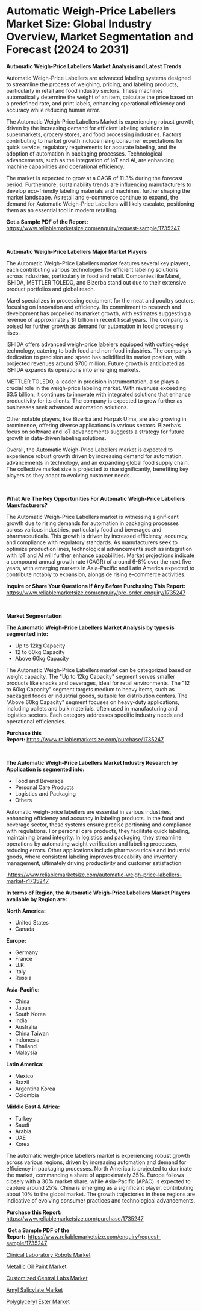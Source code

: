 <p><h1>Automatic Weigh-Price Labellers Market Size: Global Industry Overview, Market Segmentation and Forecast (2024 to 2031)</h1></p><p><strong>Automatic Weigh-Price Labellers Market Analysis and Latest Trends</strong></p>
<p><p>Automatic Weigh-Price Labellers are advanced labeling systems designed to streamline the process of weighing, pricing, and labeling products, particularly in retail and food industry sectors. These machines automatically determine the weight of an item, calculate the price based on a predefined rate, and print labels, enhancing operational efficiency and accuracy while reducing human error.</p><p>The Automatic Weigh-Price Labellers Market is experiencing robust growth, driven by the increasing demand for efficient labeling solutions in supermarkets, grocery stores, and food processing industries. Factors contributing to market growth include rising consumer expectations for quick service, regulatory requirements for accurate labeling, and the adoption of automation in packaging processes. Technological advancements, such as the integration of IoT and AI, are enhancing machine capabilities and operational efficiency.</p><p>The market is expected to grow at a CAGR of 11.3% during the forecast period. Furthermore, sustainability trends are influencing manufacturers to develop eco-friendly labeling materials and machines, further shaping the market landscape. As retail and e-commerce continue to expand, the demand for Automatic Weigh-Price Labellers will likely escalate, positioning them as an essential tool in modern retailing.</p></p>
<p><strong>Get a Sample PDF of the Report:&nbsp;</strong> <a href="https://www.reliablemarketsize.com/enquiry/request-sample/1735247?utm_campaign=1186&utm_medium=2&utm_source=Github&utm_content=ia&utm_term=08102024&utm_id=automatic-weigh-price-labellers">https://www.reliablemarketsize.com/enquiry/request-sample/1735247</a></p>
<p>&nbsp;</p>
<p><strong>Automatic Weigh-Price Labellers Major Market Players</strong></p>
<p><p>The Automatic Weigh-Price Labellers market features several key players, each contributing various technologies for efficient labeling solutions across industries, particularly in food and retail. Companies like Marel, ISHIDA, METTLER TOLEDO, and Bizerba stand out due to their extensive product portfolios and global reach.</p><p>Marel specializes in processing equipment for the meat and poultry sectors, focusing on innovation and efficiency. Its commitment to research and development has propelled its market growth, with estimates suggesting a revenue of approximately $1 billion in recent fiscal years. The company is poised for further growth as demand for automation in food processing rises.</p><p>ISHIDA offers advanced weigh-price labelers equipped with cutting-edge technology, catering to both food and non-food industries. The company’s dedication to precision and speed has solidified its market position, with projected revenues around $700 million. Future growth is anticipated as ISHIDA expands its operations into emerging markets.</p><p>METTLER TOLEDO, a leader in precision instrumentation, also plays a crucial role in the weigh-price labeling market. With revenues exceeding $3.5 billion, it continues to innovate with integrated solutions that enhance productivity for its clients. The company is expected to grow further as businesses seek advanced automation solutions.</p><p>Other notable players, like Bizerba and Harpak Ulma, are also growing in prominence, offering diverse applications in various sectors. Bizerba’s focus on software and IoT advancements suggests a strategy for future growth in data-driven labeling solutions.</p><p>Overall, the Automatic Weigh-Price Labellers market is expected to experience robust growth driven by increasing demand for automation, advancements in technology, and an expanding global food supply chain. The collective market size is projected to rise significantly, benefiting key players as they adapt to evolving customer needs.</p></p>
<p>&nbsp;</p>
<p><strong>What Are The Key Opportunities For Automatic Weigh-Price Labellers Manufacturers?</strong></p>
<p><p>The Automatic Weigh-Price Labellers market is witnessing significant growth due to rising demands for automation in packaging processes across various industries, particularly food and beverages and pharmaceuticals. This growth is driven by increased efficiency, accuracy, and compliance with regulatory standards. As manufacturers seek to optimize production lines, technological advancements such as integration with IoT and AI will further enhance capabilities. Market projections indicate a compound annual growth rate (CAGR) of around 6-8% over the next five years, with emerging markets in Asia-Pacific and Latin America expected to contribute notably to expansion, alongside rising e-commerce activities.</p></p>
<p><strong>Inquire or Share Your Questions If Any Before Purchasing This Report:</strong> <a href="https://www.reliablemarketsize.com/enquiry/pre-order-enquiry/1735247?utm_campaign=1186&utm_medium=2&utm_source=Github&utm_content=ia&utm_term=08102024&utm_id=automatic-weigh-price-labellers">https://www.reliablemarketsize.com/enquiry/pre-order-enquiry/1735247</a></p>
<p>&nbsp;</p>
<p><strong>Market Segmentation</strong></p>
<p><strong>The Automatic Weigh-Price Labellers Market Analysis by types is segmented into:</strong></p>
<p><ul><li>Up to 12kg Capacity</li><li>12 to 60kg Capacity</li><li>Above 60kg Capacity</li></ul></p>
<p><p>The Automatic Weigh-Price Labellers market can be categorized based on weight capacity. The "Up to 12kg Capacity" segment serves smaller products like snacks and beverages, ideal for retail environments. The "12 to 60kg Capacity" segment targets medium to heavy items, such as packaged foods or industrial goods, suitable for distribution centers. The "Above 60kg Capacity" segment focuses on heavy-duty applications, including pallets and bulk materials, often used in manufacturing and logistics sectors. Each category addresses specific industry needs and operational efficiencies.</p></p>
<p><strong>Purchase this Report:&nbsp;</strong><a href="https://www.reliablemarketsize.com/purchase/1735247?utm_campaign=1186&utm_medium=2&utm_source=Github&utm_content=ia&utm_term=08102024&utm_id=automatic-weigh-price-labellers">https://www.reliablemarketsize.com/purchase/1735247</a></p>
<p>&nbsp;</p>
<p><strong>The Automatic Weigh-Price Labellers Market Industry Research by Application is segmented into:</strong></p>
<p><ul><li>Food and Beverage</li><li>Personal Care Products</li><li>Logistics and Packaging</li><li>Others</li></ul></p>
<p><p>Automatic weigh-price labellers are essential in various industries, enhancing efficiency and accuracy in labeling products. In the food and beverage sector, these systems ensure precise portioning and compliance with regulations. For personal care products, they facilitate quick labeling, maintaining brand integrity. In logistics and packaging, they streamline operations by automating weight verification and labeling processes, reducing errors. Other applications include pharmaceuticals and industrial goods, where consistent labeling improves traceability and inventory management, ultimately driving productivity and customer satisfaction.</p></p>
<p><a href="https://www.reliablemarketsize.com/automatic-weigh-price-labellers-market-r1735247?utm_campaign=1186&utm_medium=2&utm_source=Github&utm_content=ia&utm_term=08102024&utm_id=automatic-weigh-price-labellers">&nbsp;https://www.reliablemarketsize.com/automatic-weigh-price-labellers-market-r1735247</a></p>
<p><strong>In terms of Region, the Automatic Weigh-Price Labellers Market Players available by Region are:</strong></p>
<p>
    <p> <strong> North America: </strong>
        <ul>
            <li>United States</li>
            <li>Canada</li>
        </ul>
        </p> 
    <p> <strong> Europe: </strong>
        <ul>
            <li>Germany</li>
            <li>France</li>
            <li>U.K.</li>
            <li>Italy</li>
            <li>Russia</li>
        </ul>
        </p> 
    <p> <strong> Asia-Pacific: </strong>
        <ul>
            <li>China</li>
            <li>Japan</li>
            <li>South Korea</li>
            <li>India</li>
            <li>Australia</li>
            <li>China Taiwan</li>
            <li>Indonesia</li>
            <li>Thailand</li>
            <li>Malaysia</li>
        </ul>
        </p> 
    <p> <strong> Latin America: </strong>
        <ul>
            <li>Mexico</li>
            <li>Brazil</li>
            <li>Argentina Korea</li>
            <li>Colombia</li>
        </ul>
        </p> 
    <p> <strong> Middle East & Africa: </strong>
        <ul>
            <li>Turkey</li>
            <li>Saudi</li>
            <li>Arabia</li>
            <li>UAE</li>
            <li>Korea</li>
        </ul>
    </p>
    </p>
<p><p>The automatic weigh-price labellers market is experiencing robust growth across various regions, driven by increasing automation and demand for efficiency in packaging processes. North America is projected to dominate the market, commanding a share of approximately 35%. Europe follows closely with a 30% market share, while Asia-Pacific (APAC) is expected to capture around 25%. China is emerging as a significant player, contributing about 10% to the global market. The growth trajectories in these regions are indicative of evolving consumer practices and technological advancements.</p></p>
<p><strong>Purchase this Report: </strong><a href="https://www.reliablemarketsize.com/purchase/1735247?utm_campaign=1186&utm_medium=2&utm_source=Github&utm_content=ia&utm_term=08102024&utm_id=automatic-weigh-price-labellers">https://www.reliablemarketsize.com/purchase/1735247</a></p>
<p>&nbsp;<strong>Get a Sample PDF of the Report:&nbsp;&nbsp;</strong><a href="https://www.reliablemarketsize.com/enquiry/request-sample/1735247?utm_campaign=1186&utm_medium=2&utm_source=Github&utm_content=ia&utm_term=08102024&utm_id=automatic-weigh-price-labellers">https://www.reliablemarketsize.com/enquiry/request-sample/1735247</a></p>
<p><strong></strong></p>
<p><p><a href="https://github.com/kiara3n0pau/Market-Research-Report-List-1/blob/main/clinical-laboratory-robots-market.md?utm_campaign=1186&utm_medium=2&utm_source=Github&utm_content=ia&utm_term=08102024&utm_id=automatic-weigh-price-labellers">Clinical Laboratory Robots Market</a></p><p><a href="https://www.linkedin.com/pulse/metallic-oil-paint-industry-forecast-market-shifts-strategic-d8pqe?utm_campaign=1186&utm_medium=2&utm_source=Github&utm_content=ia&utm_term=08102024&utm_id=automatic-weigh-price-labellers">Metallic Oil Paint Market</a></p><p><a href="https://github.com/florjvdva/Market-Research-Report-List-1/blob/main/customized-central-labs-market.md?utm_campaign=1186&utm_medium=2&utm_source=Github&utm_content=ia&utm_term=08102024&utm_id=automatic-weigh-price-labellers">Customized Central Labs Market</a></p><p><a href="https://www.linkedin.com/pulse/comprehensive-amyl-salicylate-market-report-segmentation-xbyxe?utm_campaign=1186&utm_medium=2&utm_source=Github&utm_content=ia&utm_term=08102024&utm_id=automatic-weigh-price-labellers">Amyl Salicylate Market</a></p><p><a href="https://www.linkedin.com/pulse/sustainability-trends-polyglyceryl-ester-industry-market-15dde?utm_campaign=1186&utm_medium=2&utm_source=Github&utm_content=ia&utm_term=08102024&utm_id=automatic-weigh-price-labellers">Polyglyceryl Ester Market</a></p></p>